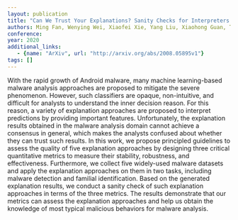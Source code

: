 ```yaml
---
layout: publication
title: "Can We Trust Your Explanations? Sanity Checks for Interpreters in Android Malware Analysis"
authors: Ming Fan, Wenying Wei, Xiaofei Xie, Yang Liu, Xiaohong Guan, Ting Liu
conference: 
year: 2020
additional_links: 
   - {name: "ArXiv", url: "http://arxiv.org/abs/2008.05895v1"}
tags: []
---
```

With the rapid growth of Android malware, many machine learning-based malware
analysis approaches are proposed to mitigate the severe phenomenon. However,
such classifiers are opaque, non-intuitive, and difficult for analysts to
understand the inner decision reason. For this reason, a variety of explanation
approaches are proposed to interpret predictions by providing important
features. Unfortunately, the explanation results obtained in the malware
analysis domain cannot achieve a consensus in general, which makes the analysts
confused about whether they can trust such results. In this work, we propose
principled guidelines to assess the quality of five explanation approaches by
designing three critical quantitative metrics to measure their stability,
robustness, and effectiveness. Furthermore, we collect five widely-used malware
datasets and apply the explanation approaches on them in two tasks, including
malware detection and familial identification. Based on the generated
explanation results, we conduct a sanity check of such explanation approaches
in terms of the three metrics. The results demonstrate that our metrics can
assess the explanation approaches and help us obtain the knowledge of most
typical malicious behaviors for malware analysis.